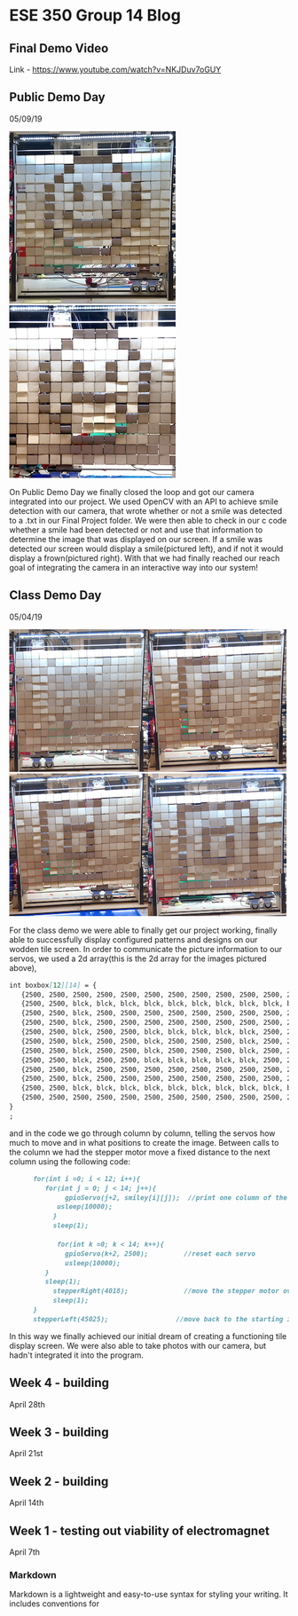 # ESE 350 Group 14 Blog
## Final Demo Video
Link - https://www.youtube.com/watch?v=NKJDuv7oGUY

## Public Demo Day
05/09/19

![image](Smile.JPG)![image](Frown.JPG)


On Public Demo Day we finally closed the loop and got our camera integrated into our project. We used OpenCV with an API to achieve smile detection with our camera, that wrote whether or not a smile was detected to a .txt in our Final Project folder. We were then able to check in our c code whether a smile had been detected or not and use that information to determine the image that was displayed on our screen. If a smile was detected our screen would display a smile(pictured left), and if not it would display a frown(pictured right). With that we had finally reached our reach goal of integrating the camera in an interactive way into our system! 

## Class Demo Day
05/04/19

![image](1.JPG)![image](2.JPG)![image](3.JPG)![image](4.JPG)

For the class demo we were able to finally get our project working, finally able to successfully display configured patterns and designs on our wodden tile screen. In order to communicate the picture information to our servos, we used a 2d array(this is the 2d array for the images pictured above), 
```markdown
int boxbox[12][14] = {  
   {2500, 2500, 2500, 2500, 2500, 2500, 2500, 2500, 2500, 2500, 2500, 2500, 2500, 2500} , 
   {2500, 2500, blck, blck, blck, blck, blck, blck, blck, blck, blck, blck, blck, 2500} , 
   {2500, 2500, blck, 2500, 2500, 2500, 2500, 2500, 2500, 2500, 2500, 2500, blck, 2500} , 
   {2500, 2500, blck, 2500, 2500, 2500, 2500, 2500, 2500, 2500, 2500, 2500, blck, 2500} , 
   {2500, 2500, blck, 2500, 2500, blck, blck, blck, blck, blck, 2500, 2500, blck, 2500} , 
   {2500, 2500, blck, 2500, 2500, blck, 2500, 2500, 2500, blck, 2500, 2500, blck, 2500} , 
   {2500, 2500, blck, 2500, 2500, blck, 2500, 2500, 2500, blck, 2500, 2500, blck, 2500} , 
   {2500, 2500, blck, 2500, 2500, blck, blck, blck, blck, blck, 2500, 2500, blck, 2500} , 
   {2500, 2500, blck, 2500, 2500, 2500, 2500, 2500, 2500, 2500, 2500, 2500, blck, 2500} , 
   {2500, 2500, blck, 2500, 2500, 2500, 2500, 2500, 2500, 2500, 2500, 2500, blck, 2500} , 
   {2500, 2500, blck, blck, blck, blck, blck, blck, blck, blck, blck, blck, blck, 2500} , 
   {2500, 2500, 2500, 2500, 2500, 2500, 2500, 2500, 2500, 2500, 2500, 2500, 2500, 2500} , 
}
;
```
and in the code we go through column by column, telling the servos how much to move and in what positions to create the image. Between calls to the column we had the stepper motor move a fixed distance to the next column using the following code:
```markdown
      for(int i =0; i < 12; i++){
         for(int j = 0; j < 14; j++){
	          gpioServo(j+2, smiley[i][j]);  //print one column of the image
            usleep(10000);
	       }
	       sleep(1);
         
	        for(int k =0; k < 14; k++){
	          gpioServo(k+2, 2500);         //reset each servo
	          usleep(10000);
         }
         sleep(1);
	       stepperRight(4018);              //move the stepper motor over to the next column
	       sleep(1);
      }
      stepperLeft(45025);                 //move back to the starting image once all the columns are complete
```
In this way we finally achieved our initial dream of creating a functioning tile display screen. We were also able to take photos with our camera, but hadn't integrated it into the program.
## Week 4 - building 
April 28th
## Week 3 - building 
April 21st
## Week 2 - building 
April 14th
## Week 1 - testing out viability of electromagnet
April 7th



### Markdown

Markdown is a lightweight and easy-to-use syntax for styling your writing. It includes conventions for

```markdown

```
